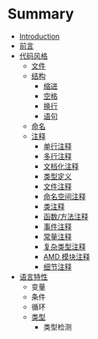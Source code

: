 # Summary

* [Introduction](README.md)
* [前言](chapter1.md)
* [代码风格](dai_ma_feng_ge.md)
   * [文件](21_wen_jian.md)
   * [结构](22_jie_gou.md)
       * [缩进](221_suo_jin.md)
       * [空格](222_kong_ge.md)
       * [换行](223_huan_xing.md)
       * [语句](224_yu_ju.md)
   * [命名](23_ming_ming.md)
   * [注释](24_zhu_shi.md)
       * [单行注释](dan_xing_zhu_shi.md)
       * [多行注释](duo_xing_zhu_shi.md)
       * [文档化注释](wen_dang_hua_zhu_shi.md)
       * [类型定义](lei_xing_ding_yi.md)
       * [文件注释](wen_jian_zhu_shi.md)
       * [命名空间注释](ming_ming_kong_jian_zhu_shi.md)
       * [类注释](lei_zhu_shi.md)
       * [函数/方法注释](han_6570_fang_fa_zhu_shi.md)
       * [事件注释](shi_jian_zhu_shi.md)
       * [常量注释](chang_liang_zhu_shi.md)
       * [复杂类型注释](fu_za_lei_xing_zhu_shi.md)
       * [AMD 模块注释](amd_mo_kuai_zhu_shi.md)
       * [细节注释](xi_jie_zhu_shi.md)
* [语言特性](yu_yan_te_xing.md)
   * 变量
   * 条件
   * 循环
   * [类型](lei_xing.md)
       * 类型检测

